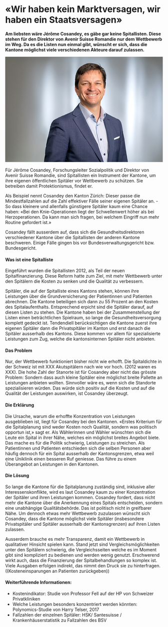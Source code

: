 # «Wir haben kein Marktversagen, wir haben ein Staatsversagen»

**Am liebsten wäre Jérôme Cosandey, es gäbe gar keine Spitallisten. Diese stehen für den Direktor von Avenir Suisse Romandie nur dem Wettbewerb im Weg. Da es die Listen nun einmal gibt, wünscht er sich, dass die Kantone möglichst viele verschiedenen Akteure darauf zulassen.**

![1](images/Cosandey_small.jpg)

Für Jérôme Cosandey, Forschungsleiter Sozialpolitik und Direktor von Avenir Suisse Romandie, sind Spitallisten ein Instrument der Kantone, um ihre eigenen öffentlichen Spitäler vor Wettbewerb zu schützen. Sie betreiben damit Protektionismus, findet er.

Als Beispiel nennt Cosandey den Kanton Zürich: Dieser passe die Mindestfallzahlen auf die Zahl effektiver Fälle seiner eigenen Spitäler an. - So dass kleinere und allenfalls günstigere Spitäler kaum eine Chance haben: «Bei den Knie-Operationen liegt der Schwellenwert höher als bei Herzoperationen. Da kann man sich fragen, bei welchem Eingriff nun mehr Routine gefordert ist.» 

Cosandey fällt ausserdem auf, dass sich die Gesundheitsdirektoren verschiedener Kantone über die Spitallisten der anderen Kantone beschweren. Einige Fälle gingen bis vor Bundesverwaltungsgericht bzw. Bundesgericht.


#### Was ist eine Spitalliste

Eingeführt wurden die Spitallisten 2012, als Teil der neuen Spitalfinanzierung. Diese Reform hatte zum Ziel, mit mehr Wettbewerb unter den Spitälern die Kosten zu senken und die Qualität zu verbessern. 

Spitäler, die auf der Spitalliste eines Kantons stehen, können ihre Leistungen über die Grundversicherung der Patientinnen und Patienten abrechnen. Die Kantone beteiligen sich dann zu 55 Prozent an den Kosten des Spitalaufenthalts. Entsprechend erpicht sind die Spitäler darauf, auf diesen Listen zu stehen. 
Die Kantone haben bei der Zusammenstellung der Listen einen beträchtlichen Spielraum, so lange die Gesundheitsversorgung komplett gedeckt ist. Tendendiell berücksichtigen die Kantone zuerst ihre eigenen Spitäler  dann die Privatspitäler im Kanton und erst danach die Spitäler ausserhalb des Kantons. Diese kommen vor allem für spezialisierte Leistungen zum Zug, welche die kantonsinternen Spitäler nicht anbieten. 

#### Das Problem

Nur, der Wettbewerb funktioniert bisher nicht wie erhofft. Die Spitaldichte in der Schweiz ist mit XXX Akutspitälern nach wie vor hoch. (2012 waren es XXX). Die hohe Zahl der Stanorte ist für Cosandey aber nicht das grösste Problem: Sondern dass auch kleine Spitäler eine möglichst breite Pallette an Leistungen anbieten wollten. Sinnvoller wäre es, wenn sich die Standorte spezialisieren würden. Das würde sich positiv auf die Kosten und auf die Qualität der Leistungen auswirken, ist Cosandey überzeugt. 


#### Die Erklärung
Die Ursache, warum die erhoffte Konzentration von Leistungen ausgeblieben ist, liegt für Cosandey bei den Kantonen. «Erstes Kriterium für die Spitalplanung sind weder Kosten noch Qualität, sondern was politisch opportun ist,» sagt er. Als Wählerinnen und Wähler wünschten sich die Leute ein Spital in ihrer Nähe, welches ein möglichst breites Angebot biete. Das mache es für die Politik schwierig, Leistungen zu streichen. 
Als Patientinnen und Patienten entschieden sich die selben Personen aber häufig dennoch für ein Spital ausserhalb der Kantonsgrenzen, etwa weil eine Uniklinik einen besseren Ruf geniesse. Das führe zu einem Überangebot an Leistungen in den Kantonen. 

#### Die Lösung
So lange die Kantone für die Spitalplanung zuständig sind, inklusive aller Interessenskonflikte, wird es laut Cosandey kaum zu einer Konzentration der Spitäler und ihren Leistungen kommen. Cosandey fordert, dass nicht mehr die Kantone über die Anerkennung eines Spitals entscheiden, sondern eine unabhängige Qualitätsbehörde. 
Das ist politisch nicht in greifbarer Nähe. Um dennoch etwas mehr Wettbewerb zuzulassen wünscht sich Cosandey, dass die Kantone möglichst viele Spitäler (insbesondere Privatspitäler und Spitäler ausserhalb der Kantonsgrenzen) auf ihren Listen zulassen. 

Ausserdem brauche es mehr Transparenz, damit ein Wettbewerb in qualitativer Hinsicht spielen kann. Stand jetzt sind Vergleichsmöglichkeiten unter den Spitälern schwierig, die Vergleichsseiten welche es im Moment gibt sind kompliziert zu bedienen und werden wenig genutzt. 
Erschwerend wirkt auch, dass die Finanzierung der Spitalbehandlungen so komplex ist. Viele Ausgaben erfolgen indirekt, das nimmt den Druck sie zu hinterfragen. ((Kosteneinsparungen an Patienten zurückgeben))


#### Weiterführende Informationen: 
- Kostenindikator: Studie von Professor Fell auf der HP von Schweizer Privatkliniken
- Welche Leistungen besonders konzentriert werden könnten: Polynomics-Studie von Harry Telser, 2017
- Fallzahlen der einzelnen Spitäler: HSK/ Santesuisse / Krankenhäuserstatistik zu Fallzahlen des BSV

